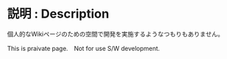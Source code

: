 # 説明 : Description

個人的なWikiページのための空間で開発を実施するようなつもりもありません。  

This is praivate page.　Not for use S/W development.
